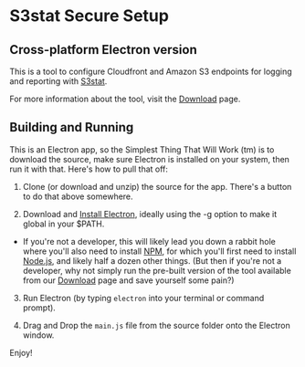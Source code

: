 # S3stat Secure Setup
## Cross-platform Electron version

This is a tool to configure Cloudfront and Amazon S3 endpoints for logging and reporting with [S3stat].

For more information about the tool, visit the [Download] page.


## Building and Running

This is an Electron app, so the Simplest Thing That Will Work (tm) is to download the source, make sure Electron is installed on your system, then run it with that.  Here's how to pull that off:

1. Clone (or download and unzip) the source for the app.  There's a button to do that above somewhere.

2. Download and [Install Electron], ideally using the -g option to make it global in your $PATH.  
- If you're not a developer, this will likely lead you down a rabbit hole where you'll also need to install [NPM], for which you'll first need to install [Node.js], and likely half a dozen other things.  (But then if you're not a developer, why not simply run the pre-built version of the tool available from our [Download] page and save yourself some pain?)

3. Run Electron (by typing `electron` into your terminal or command prompt).

4. Drag and Drop the `main.js` file from the source folder onto the Electron window.

Enjoy!


[S3stat]: https://www.s3stat.com/
[Download]: https://www.s3stat.com/Setup/Download.aspx
[Electron]: https://electronjs.org/
[Install Electron]: https://electronjs.org/docs/tutorial/installation
[NPM]: https://www.npmjs.com/
[Node.js]: https://nodejs.org/
